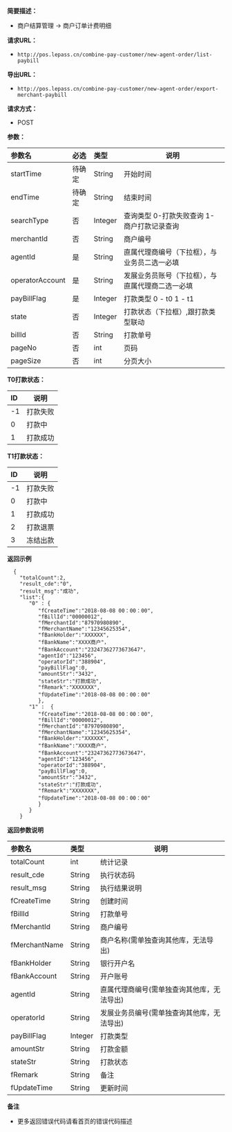     
**简要描述：** 

- 商户结算管理 -> 商户订单计费明细

**请求URL：** 
- ` http://pos.lepass.cn/combine-pay-customer/new-agent-order/list-paybill `
  
**导出URL：** 
- ` http://pos.lepass.cn/combine-pay-customer/new-agent-order/export-merchant-paybill `

**请求方式：**
- POST

**参数：** 

|参数名          |必选 |类型   |说明      |
|:----          |:---|:----- |-----     |
|startTime      |待确定  |String |开始时间   |
|endTime        |待确定  |String |结束时间   |
|searchType    |否  |Integer |查询类型 0-打款失败查询  1-商户打款记录查询   |
|merchantId    |否  |String |商户编号   |
|agentId  |是  |String |直属代理商编号（下拉框），与业务员二选一必填   |
|operatorAccount    |是  |String |发展业务员账号（下拉框），与直属代理商二选一必填|
|payBillFlag   |是  |Integer |打款类型  0 - t0    1 - t1 |
|state    |否  |Integer |打款状态（下拉框）,跟打款类型联动 |
|billId    |否  |String |打款单号 |
|pageNo         |否  |int    |页码 |
|pageSize       |否  |int    |分页大小 |

**T0打款状态：** 

 |ID |说明      |
 |:--- |-----     |
 |-1|打款失败   |
 |0|打款中   |
 |1|打款成功   |

**T1打款状态：** 

 |ID |说明      |
 |:--- |-----     |
 |-1|打款失败   |
 |0|打款中   |
 |1|打款成功   |
 |2|打款退票  |
 |3|冻结出款   |

 **返回示例**

``` 
  {
	"totalCount":2,
    "result_cde":"0",
	"result_msg":"成功",
    "list":{
	   "0" : {
	      "fCreateTime":"2018-08-08 00：00：00",
		  "fBillId":"00000012",
		  "fMerchantId":"87970980890",
		  "fMerchantName":"12345625354",
		  "fBankHolder":"XXXXXX",
		  "fBankName":"XXXX商户"，
		  "fBankAccount":"23247362773673647"，
		  "agentId":"123456",
		  "operatorId":"388904",
		  "payBillFlag":0,
		  "amountStr":"3432",
		  "stateStr":"打款成功",
		  "fRemark":"XXXXXXX",
		  "fUpdateTime":"2018-08-08 00：00：00"
		  },
	   "1" :  {
	      "fCreateTime":"2018-08-08 00：00：00",
		  "fBillId":"00000012",
		  "fMerchantId":"87970980890",
		  "fMerchantName":"12345625354",
		  "fBankHolder":"XXXXXX",
		  "fBankName":"XXXX商户"，
		  "fBankAccount":"23247362773673647"，
		  "agentId":"123456",
		  "operatorId":"388904",
		  "payBillFlag":0,
		  "amountStr":"3432",
		  "stateStr":"打款成功",
		  "fRemark":"XXXXXXX",
		  "fUpdateTime":"2018-08-08 00：00：00"
		  }
       }
    }

```

 **返回参数说明** 

|参数名|类型|说明|
|:-----  |:-----|-----|
|totalCount |int   |统计记录  |
|result_cde |String   |执行状态码  |
|result_msg |String   |执行结果说明  |
|fCreateTime |String   |创建时间  |
|fBillId |String   |打款单号  |
|fMerchantId |String   |商户编号  |
|fMerchantName |String   |商户名称(需单独查询其他库，无法导出) |
|fBankHolder |String   |银行开户名  |
|fBankAccount |String   |开户账号  |
|agentId |String   |直属代理商编号(需单独查询其他库，无法导出)  |
|operatorId |String   |发展业务员编号(需单独查询其他库，无法导出) |
|payBillFlag |Integer   |打款类型  |
|amountStr |String   |打款金额  |
|stateStr |String   |打款状态  |
|fRemark |String   |备注  |
|fUpdateTime |String   |更新时间  |

 **备注** 

- 更多返回错误代码请看首页的错误代码描述
